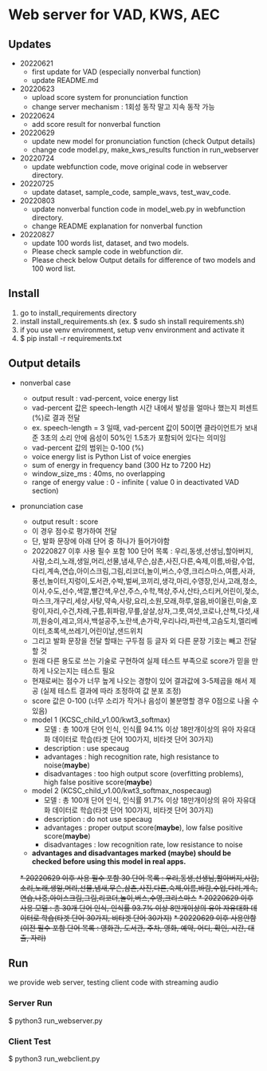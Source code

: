 # Web server for VAD, KWS, AEC

## Updates
* 20220621
  * first update for VAD (especially nonverbal function)
  * update README.md
* 20220623
  * upload score system for pronunciation function
  * change server mechanism : 1회성 동작 말고 지속 동작 가능
* 20220624
  * add score result for nonverbal function
* 20220629
  * update new model for pronunciation function (check Output details)
  * change code model.py, make_kws_results function in run_webserver
* 20220724
  * update webfunction code, move original code in webserver directory.
* 20220725
  * update dataset, sample_code, sample_wavs, test_wav_code.
* 20220803
  * update nonverbal function code in model_web.py in webfunction directory.
  * change README explanation for nonverbal function
* 20220827
  * update 100 words list, dataset, and two models.
  * Please check sample code in webfunction dir.
  * Please check below Output details for difference of two models and 100 word list.

## Install
1. go to install_requirements directory
2. install install_requirements.sh (ex. $ sudo sh install requirements.sh)
3. if you use venv environment, setup venv environment and activate it
4. $ pip install -r requirements.txt

## Output details
* nonverbal case
  * output result : vad-percent, voice energy list
  * vad-percent 값은 speech-length 시간 내에서 발성을 얼마나 했는지 퍼센트(%)로 결과 전달
  * ex. speech-length = 3 일때, vad-percent 값이 50이면 클라이언트가 보내준 3초의 소리 안에 음성이 50%인 1.5초가 포함되어 있다는 의미임
  * vad-percent 값의 범위는 0-100 (%)
  * voice energy list is Python List of voice energies
  * sum of energy in frequency band (300 Hz to 7200 Hz)
  * window_size_ms : 40ms, no overlapping
  * range of energy value : 0 - infinite ( value 0 in deactivated VAD section)
* pronunciation case
  * output result : score
  * 이 경우 점수로 평가하여 전달
  * 단, 발화 문장에 아래 단어 중 하나가 들어가야함
  * 20220827 이후 사용 필수 포함 100 단어 목록 : 우리,동생,선생님,할아버지,사람,소리,노래,생일,머리,선물,냄새,무슨,삼촌,사진,다른,숙제,이름,바람,수업,다리,계속,연습,아이스크림,그림,리코더,놀이,버스,수영,크리스마스,여름,사과,풍선,놀이터,지렁이,도서관,수박,벌써,코끼리,생각,마리,수영장,인사,고래,청소,이사,수도,선수,색깔,빨간색,우산,주스,수학,책상,주사,산타,스티커,어린이,젖소,마스크,개구리,세상,사탕,약속,사랑,요리,소원,모래,하루,얼음,바이올린,미술,호랑이,자리,수건,차례,구름,휘파람,무릎,살살,상자,그릇,여섯,코로나,산책,다섯,새끼,원숭이,레고,의사,백설공주,노란색,손가락,우리나라,파란색,고슴도치,엘리베이터,초록색,쓰레기,어린이날,샌드위치
  * 그리고 발화 문장을 전달 할때는 구두점 등 글자 외 다른 문장 기호는 빼고 전달할 것
  * 원래 다른 용도로 쓰는 기술로 구현하여 실제 테스트 부족으로 score가 믿을 만하게 나오는지는 테스트 필요
  * 현재로써는 점수가 너무 높게 나오는 경향이 있어 결과값에 3-5제곱을 해서 제공 (실제 테스트 결과에 따라 조정하여 값 분포 조정)
  * score 값은 0-100 (너무 소리가 작거나 음성이 불분명할 경우 0점으로 나올 수 있음)
  * model 1 (KCSC_child_v1.00/kwt3_softmax)
    * 모델 : 총 100개 단어 인식, 인식률 94.1% 이상 18만개이상의 유아 자유대화 데이터로 학습(타겟 단어 100가지, 비타겟 단어 30가지)
    * description : use specaug
    * advantages : high recognition rate, high resistance to noise(__maybe__)
    * disadvantages : too high output score (overfitting problems), high false positive score(__maybe__)
  * model 2 (KCSC_child_v1.00/kwt3_softmax_nospecaug)
    * 모델 : 총 100개 단어 인식, 인식률 91.7% 이상 18만개이상의 유아 자유대화 데이터로 학습(타겟 단어 100가지, 비타겟 단어 30가지)
    * description : do not use specaug
    * advantages :  proper output score(__maybe__), low false positive score(__maybe__)
    * disadvantages : low recognition rate, low resistance to noise
  * __advantages and disadvantages marked (maybe) should be checked before using this model in real apps.__

  
  ~~* 20220629 이후 사용 필수 포함 30 단어 목록 : 우리,동생,선생님,할아버지,사람,소리,노래,생일,머리,선물,냄새,무슨,삼촌,사진,다른,숙제,이름,바람,수업,다리,계속,연습,나중,아이스크림,그림,리코더,놀이,버스,수영,크리스마스~~
  ~~* 20220629 이후 사용 모델 : 총 30개 단어 인식, 인식률 93.7% 이상 8만개이상의 유아 자유대화 데이터로 학습(타겟 단어 30가지, 비타겟 단어 30가지)~~
  ~~* 20220629 이후 사용안함 (이전 필수 포함 단어 목록 : 영화관, 도서관, 주차, 영화, 예약, 어디, 확인, 시간, 대출, 자리)~~

## Run
we provide web server, testing client code with streaming audio
### Server Run
 $ python3 run_webserver.py

### Client Test
 $ python3 run_webclient.py